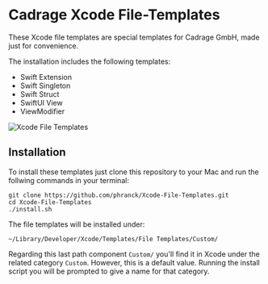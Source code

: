 # Cadrage Xcode File-Templates

These Xcode file templates are special templates for Cadrage GmbH, made just for convenience.

The installation includes the following templates:

* Swift Extension
* Swift Singleton
* Swift Struct
* SwiftUI View
* ViewModifier

![Xcode File Templates](img/file-templates.jpg)

## Installation

To install these templates just clone this repository to your Mac and run the follwing commands in your terminal:

```Shell
git clone https://github.com/phranck/Xcode-File-Templates.git
cd Xcode-File-Templates
./install.sh
```

The file templates will be installed under:

```shell
~/Library/Developer/Xcode/Templates/File Templates/Custom/
```

Regarding this last path component `Custom/` you'll find it in Xcode under the related category `Custom`. However, this is a default value. Running the install script you will be prompted to give a name for that category.
